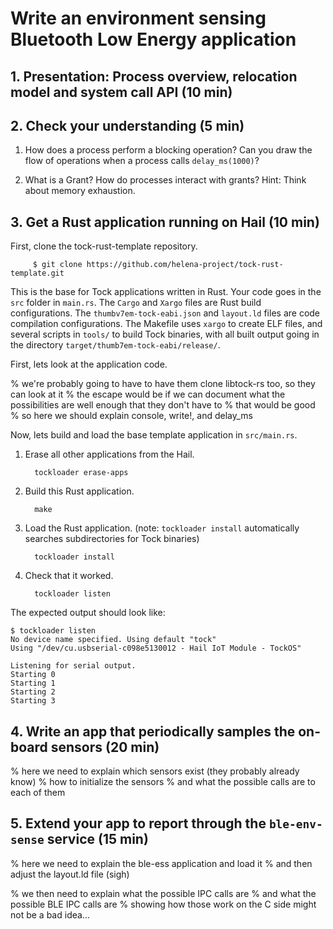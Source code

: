 # Write an environment sensing Bluetooth Low Energy application

## 1. Presentation: Process overview, relocation model and system call API (10 min)

## 2. Check your understanding (5 min)

1. How does a process perform a blocking operation? Can you draw the flow of
   operations when a process calls `delay_ms(1000)`?

2. What is a Grant? How do processes interact with grants? Hint: Think about
   memory exhaustion.

## 3. Get a Rust application running on Hail (10 min)

First, clone the tock-rust-template repository.

         $ git clone https://github.com/helena-project/tock-rust-template.git

This is the base for Tock applications written in Rust. Your code goes in the
`src` folder in `main.rs`. The `Cargo` and `Xargo` files are Rust build
configurations. The `thumbv7em-tock-eabi.json` and `layout.ld` files are code
compilation configurations. The Makefile uses `xargo` to create ELF files, and
several scripts in `tools/` to build Tock binaries, with all built output going
in the directory `target/thumb7em-tock-eabi/release/`.

First, lets look at the application code.

% we're probably going to have to have them clone libtock-rs too, so they can look at it
% the escape would be if we can document what the possibilities are well enough that they don't have to
% that would be good
% so here we should explain console, write!, and delay_ms

Now, lets build and load the base template application in `src/main.rs`.

1. Erase all other applications from the Hail.

         tockloader erase-apps

2. Build this Rust application.

         make

3. Load the Rust application. (note: `tockloader install` automatically
   searches subdirectories for Tock binaries)

         tockloader install

4. Check that it worked.

         tockloader listen

The expected output should look like:

```
$ tockloader listen
No device name specified. Using default "tock"
Using "/dev/cu.usbserial-c098e5130012 - Hail IoT Module - TockOS"

Listening for serial output.
Starting 0
Starting 1
Starting 2
Starting 3
```

## 4. Write an app that periodically samples the on-board sensors (20 min)

% here we need to explain which sensors exist (they probably already know)
% how to initialize the sensors
% and what the possible calls are to each of them

## 5. Extend your app to report through the `ble-env-sense` service (15 min)

% here we need to explain the ble-ess application and load it
% and then adjust the layout.ld file (sigh)

% we then need to explain what the possible IPC calls are
% and what the possible BLE IPC calls are
% showing how those work on the C side might not be a bad idea...


